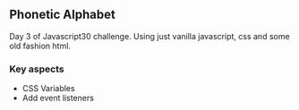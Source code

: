 ## Phonetic Alphabet

Day 3 of Javascript30 challenge. Using just vanilla javascript, css and some old fashion html. 

### Key aspects
- CSS Variables
- Add event listeners



